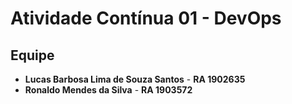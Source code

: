# Atividade Contínua 01 - DevOps

## Equipe
- __Lucas Barbosa Lima de Souza Santos__ - __RA 1902635__
- __Ronaldo Mendes da Silva__ - __RA 1903572__
